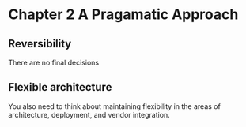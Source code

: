 # Chapter 2 A Pragamatic Approach

## Reversibility
There are no final decisions

## Flexible architecture
You also need to think about maintaining flexibility in the areas of architecture, deployment, and vendor integration.
